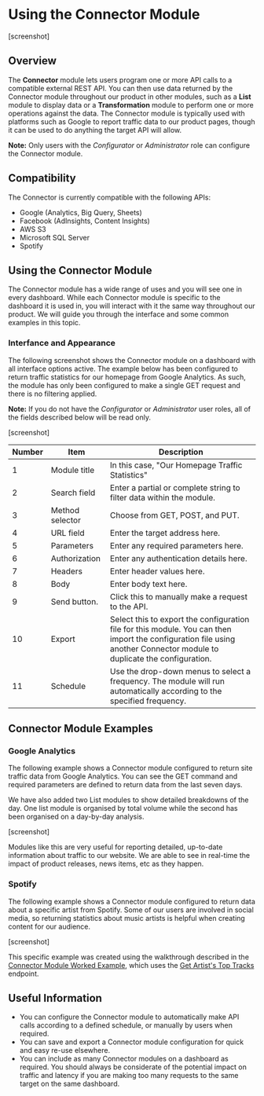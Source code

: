 <!-- This document is an example of a topic I wrote for my previous employer Evolutionizer. Their EVO-Cloud product uses a dashboard to host one or more modules that each perform a single specific function such as displaying a list, peforming financial calculations, and so on. By combining several modules on the dashboard, users can create multi-stafe processes to achieve their goals. The aim of topics like this was to describe a module in isolation without referencing how to create or configure it, as that information was written in a dedicated configuration manual. The topic concludes with several examples of how the module would be configured and used within a dashboard to help give users the full context of its application. I have removed anything specific to Evolutionizer and kept the content generic.-->

# Using the Connector Module

[screenshot]

## Overview

The **Connector** module lets users program one or more API calls to a compatible external REST API. You can then use data returned by the Connector module throughout our product in other modules, such as a **List** module to display data or a **Transformation** module to perform one or more operations against the data. The Connector module is typically used with platforms such as Google to report traffic data to our product pages, though it can be used to do anything the target API will allow.

**Note:** Only users with the *Configurator* or *Administrator* role can configure the Connector module.

## Compatibility

The Connector is currently compatible with the following APIs:

- Google (Analytics, Big Query, Sheets)
- Facebook (AdInsights, Content Insights)
- AWS S3
- Microsoft SQL Server
- Spotify

## Using the Connector Module

The Connector module has a wide range of uses and you will see one in every dashboard. While each Connector module is specific to the dashboard it is used in, you will interact with it the same way throughout our product. We will guide you through the interface and some common examples in this topic.

### Interfance and Appearance

The following screenshot shows the Connector module on a dashboard with all interface options active. The example below has been configured to return traffic statistics for our homepage from Google Analytics. As such, the module has only been configured to make a single GET request and there is no filtering applied.

**Note:** If you do not have the *Configurator* or *Administrator* user roles, all of the fields described below will be read only.

[screenshot]

|Number|Item|Description|
|---|---|---|
|1|Module title|In this case, "Our Homepage Traffic Statistics"|
|2|Search field|Enter a partial or complete string to filter data within the module.|
|3|Method selector|Choose from GET, POST, and PUT.|
|4|URL field|Enter the target address here.|
|5|Parameters|Enter any required parameters here.|
|6|Authorization|Enter any authentication details here.|
|7|Headers|Enter header values here.|
|8|Body|Enter body text here.||
|9|Send button.|Click this to manually make a request to the API.|
|10|Export|Select this to export the configuration file for this module. You can then import the configuration file using another Connector module to duplicate the configuration.|
|11|Schedule|Use the drop-down menus to select a frequency. The module will run automatically according to the specified frequency.|

## Connector Module Examples

### Google Analytics

The following example shows a Connector module configured to return site traffic data from Google Analytics. You can see the GET command and required parameters are defined to return data from the last seven days.

We have also added two List modules to show detailed breakdowns of the day. One list module is organised by total volume while the second has been organised on a day-by-day analysis.

[screenshot]

Modules like this are very useful for reporting detailed, up-to-date information about traffic to our website. We are able to see in real-time the impact of product releases, news items, etc as they happen.

### Spotify

The following example shows a Connector module configured to return data about a specific artist from Spotify. Some of our users are involved in social media, so returning statistics about music artists is helpful when creating content for our audience.

[screenshot]

This specific example was created using the walkthrough described in the [Connector Module Worked Example](link), which uses the [Get Artist's Top Tracks](https://developer.spotify.com/documentation/web-api/reference/get-an-artists-top-tracks) endpoint.

## Useful Information

- You can configure the Connector module to automatically make API calls according to a defined schedule, or manually by users when required.
- You can save and export a Connector module configuration for quick and easy re-use elsewhere.
- You can include as many Connector modules on a dashboard as required. You should always be considerate of the potential impact on traffic and latency if you are making too many requests to the same target on the same dashboard.